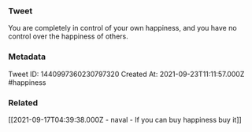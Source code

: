 ### Tweet
You are completely in control of your own happiness, and you have no control over the happiness of others.

### Metadata
Tweet ID: 1440997360230797320
Created At: 2021-09-23T11:11:57.000Z
#happiness

### Related
[[2021-09-17T04:39:38.000Z - naval - If you can buy happiness buy it]]

